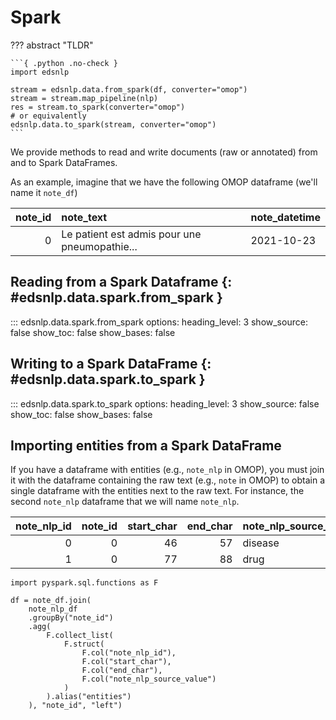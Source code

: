 # Spark

??? abstract "TLDR"

    ```{ .python .no-check }
    import edsnlp

    stream = edsnlp.data.from_spark(df, converter="omop")
    stream = stream.map_pipeline(nlp)
    res = stream.to_spark(converter="omop")
    # or equivalently
    edsnlp.data.to_spark(stream, converter="omop")
    ```

We provide methods to read and write documents (raw or annotated) from and to Spark DataFrames.

As an example, imagine that we have the following OMOP dataframe (we'll name it `note_df`)

| note_id | note_text                                     | note_datetime |
|--------:|:----------------------------------------------|:--------------|
|       0 | Le patient est admis pour une pneumopathie... | 2021-10-23    |

## Reading from a Spark Dataframe {: #edsnlp.data.spark.from_spark }

::: edsnlp.data.spark.from_spark
    options:
        heading_level: 3
        show_source: false
        show_toc: false
        show_bases: false

## Writing to a Spark DataFrame {: #edsnlp.data.spark.to_spark }

::: edsnlp.data.spark.to_spark
    options:
        heading_level: 3
        show_source: false
        show_toc: false
        show_bases: false

## Importing entities from a Spark DataFrame

If you have a dataframe with entities (e.g., `note_nlp` in OMOP), you must join it with the dataframe containing the raw text (e.g., `note` in OMOP) to obtain a single dataframe with the entities next to the raw text. For instance, the second `note_nlp` dataframe that we will name `note_nlp`.

| note_nlp_id | note_id | start_char | end_char | note_nlp_source_value | lexical_variant |
|------------:|--------:|-----------:|---------:|:----------------------|:----------------|
|           0 |       0 |         46 |       57 | disease               | coronavirus     |
|           1 |       0 |         77 |       88 | drug                  | paracétamol     |

```{ .python .no-check }
import pyspark.sql.functions as F

df = note_df.join(
    note_nlp_df
    .groupBy("note_id")
    .agg(
        F.collect_list(
            F.struct(
                F.col("note_nlp_id"),
                F.col("start_char"),
                F.col("end_char"),
                F.col("note_nlp_source_value")
            )
        ).alias("entities")
    ), "note_id", "left")
```
